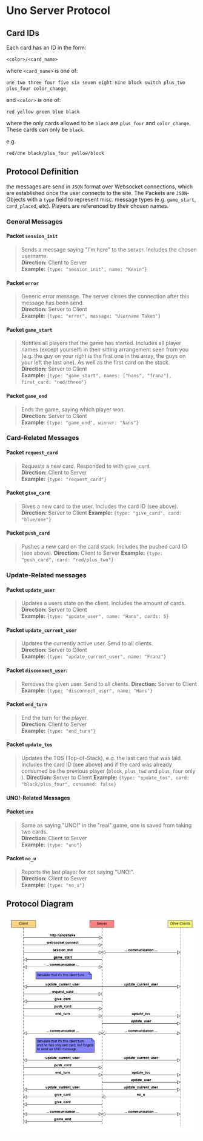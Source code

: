 # Uno Server Protocol

## Card IDs

Each card has an ID in the form:

```
<color>/<card_name>
```

where `<card_name>` is one of:

```
one two three four five six seven eight nine block switch plus_two plus_four color_change
```

and `<color>` is one of:

```
red yellow green blue black
```

where the only cards allowed to be `black` are `plus_four` and `color_change`. These cards can only be `black`. 

e.g.

```
red/one black/plus_four yellow/block
```



## Protocol Definition

the messages are send in `JSON` format over Websocket connections, which are established once the user connects to the site. The Packets are `JSON`-Objects with a `type` field to represent misc. message types (e.g. `game_start`, `card_placed`, etc). Players are referenced by their chosen names.

### General Messages

#### Packet `session_init`
> Sends a message saying "I'm here" to the server. Includes the chosen username.  
> **Direction:** Client to Server  
> **Example:** `{type: "session_init", name: "Kevin"}`

#### Packet `error`
> Generic error message. The server closes the connection after this message has been send.  
> **Direction:** Server to Client  
> **Example:** `{type: "error", message: "Username Taken"}`

#### Packet `game_start`
> Notifies all players that the game has started. Includes all player names (except yourself) in their sitting arrangement seen from you (e.g. the guy on your right is the first one in the array, the guys on your left the last one). As well as the first card on the stack.   
> **Direction:** Server to Client  
> **Example:** `{type: "game_start", names: ["hans", "franz"], first_card: "red/three"}`

#### Packet `game_end`
> Ends the game, saying which player won.  
> **Direction:** Server to Client  
> **Example**: `{type: "game_end", winner: "hans"}`

### Card-Related Messages

#### Packet `request_card`

> Requests a new card. Responded to with `give_card`.  
> **Direction:** Client to Server  
> **Example:** `{type: "request_card"}`

#### Packet `give_card`

> Gives a new card to the user. Includes the card ID (see above).
> **Direction:** Server to Client
> **Example:** `{type: "give_card", card: "blue/one"}`

#### Packet `push_card`

> Pushes a new card on the card stack. Includes the pushed card ID (see above).
> **Direction:** Client to Server
> **Example:** `{type: "push_card", card: "red/plus_two"}`

### Update-Related messages

#### Packet `update_user`

> Updates a users state on the client. Includes the amount of cards.  
> **Direction:** Server to Client  
> **Example:** `{type: "update_user", name: "Hans", cards: 5}`

#### Packet `update_current_user`

> Updates the currently active user. Send to all clients.  
> **Direction:** Server to Client  
> **Example:** `{type: "update_current_user", name: "Franz"}`

#### Packet `disconnect_user`:

> Removes the given user. Send to all clients.
> **Direction:** Server to Client
> **Example:** `{type: "disconnect_user", name: "Hans"}`

#### Packet `end_turn`

> End the turn for the player.  
> **Direction:** Client to Server  
> **Example:** `{type: "end_turn"}`

#### Packet `update_tos`

> Updates the TOS (Top-of-Stack), e.g. the last card that was laid. Includes the card ID (see above) and if the card was already consumed be the previous player (`block`, `plus_two` and `plus_four` only ).
> **Direction:** Server to Client
> **Example:** `{type: "update_tos", card: "black/plus_four", consumed: false}`

#### UNO!-Related Messages

#### Packet `uno`

> Same as saying "UNO!" in the "real" game, one is saved from taking two cards.  
> **Direction:** Client to Server  
> **Example:** `{type: "uno"}`

#### Packet `no_u`

> Reports the last player for not saying "UNO!".  
> **Direction:** Client to Server  
> **Example:** `{type: "no_u"}`

## Protocol Diagram

![](protocol-diagram.png)
